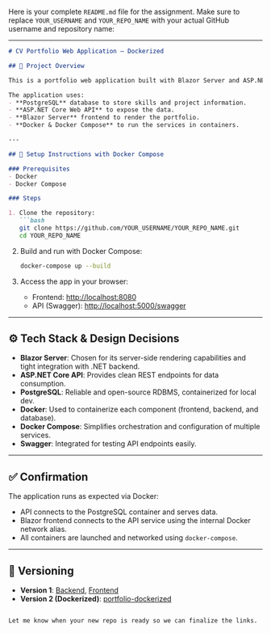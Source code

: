 Here is your complete `README.md` file for the assignment. Make sure to replace `YOUR_USERNAME` and `YOUR_REPO_NAME` with your actual GitHub username and repository name:

---

````markdown
# CV Portfolio Web Application – Dockerized

## 🧠 Project Overview

This is a portfolio web application built with Blazor Server and ASP.NET Core for the backend API. The frontend displays personal information, skills, and projects, and the backend API provides data via endpoints.

The application uses:
- **PostgreSQL** database to store skills and project information.
- **ASP.NET Core Web API** to expose the data.
- **Blazor Server** frontend to render the portfolio.
- **Docker & Docker Compose** to run the services in containers.

---

## 🐳 Setup Instructions with Docker Compose

### Prerequisites
- Docker
- Docker Compose

### Steps

1. Clone the repository:
   ```bash
   git clone https://github.com/YOUR_USERNAME/YOUR_REPO_NAME.git
   cd YOUR_REPO_NAME
````

2. Build and run with Docker Compose:

   ```bash
   docker-compose up --build
   ```

3. Access the app in your browser:

   * Frontend: [http://localhost:8080](http://localhost:8080)
   * API (Swagger): [http://localhost:5000/swagger](http://localhost:5000/swagger)

---

## ⚙️ Tech Stack & Design Decisions

* **Blazor Server**: Chosen for its server-side rendering capabilities and tight integration with .NET backend.
* **ASP.NET Core API**: Provides clean REST endpoints for data consumption.
* **PostgreSQL**: Reliable and open-source RDBMS, containerized for local dev.
* **Docker**: Used to containerize each component (frontend, backend, and database).
* **Docker Compose**: Simplifies orchestration and configuration of multiple services.
* **Swagger**: Integrated for testing API endpoints easily.

---

## ✅ Confirmation

The application runs as expected via Docker:

* API connects to the PostgreSQL container and serves data.
* Blazor frontend connects to the API service using the internal Docker network alias.
* All containers are launched and networked using `docker-compose`.

---

## 📌 Versioning

* **Version 1**: [Backend](https://github.com/Yazen96/WU.netapi-labb3), [Frontend](https://github.com/Yazen96/Blazorapp-portfolio-lab3-WU)
* **Version 2 (Dockerized)**: [portfolio-dockerized](https://github.com/Yazen96/portfolio-dockerized.git)

```

Let me know when your new repo is ready so we can finalize the links.
```
